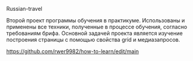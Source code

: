 Russian-travel

Второй проект программы обучения в практикуме.
Использованы и применены все техники, полученные в процессе обучения, согласно требованиям брифа.
Основной задачей проекта является изучение построения страницы с помощью свойства grid и медиазапросов.

https://github.com/rwer9982/how-to-learn/edit/main
